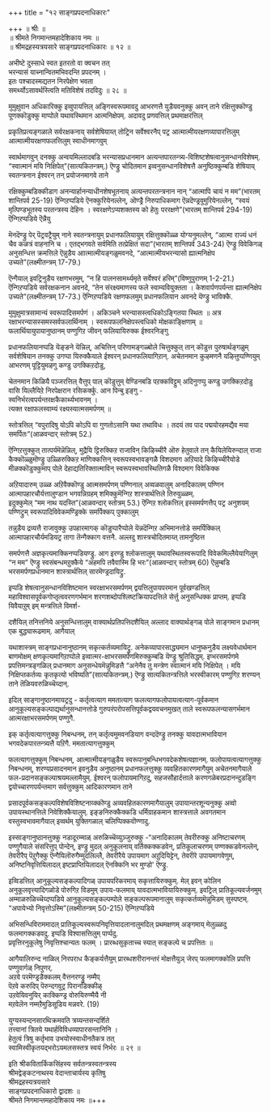 +++
title = "१२ साङ्गप्रपदनाधिकारः"

+++
॥ श्रीः ॥  
॥ श्रीमते निगमान्तमहादेशिकाय नमः ॥  
॥ श्रीमद्रहस्यत्रयसारे साङ्गप्रपदनाधिकारः ॥ १२ ॥  

अभीष्टे दुस्साधे स्वत इतरतो वा क्वचन तत्   
भरन्यासं याच्नान्वितमभिवदन्ति प्रपदनम् ।  
इतः पश्चादस्मद्यतन निरपेक्षेण भवता  
समर्थ्योऽसावर्थस्त्विति मतिविशेषं तदविदुः ॥ २८ ॥

मुमुक्षुवान अधिकारिक्कु इव्वुपायत्तिल् अङ्गिस्वरूपमावदु आभरणत्तै युडैयवनुक्कु अवन् ताने रक्षित्तुक्कॊण्डु पूणक्कॊडुक्कु माप्पोले यथावस्थिमान आत्मनिक्षेपम्. अदावदु प्रणवत्तिल् प्रथमाक्षरत्तिल्

प्रकृतिप्रत्यङ्गळाले सर्वरक्षकनाय् सर्वशेषियाय्त् तोट्रिन सर्वेश्वरनैप् पट्र आत्मात्मीयरक्षणव्यापारत्तिलुम् आत्मात्मीयरक्षणफलत्तिलुम् स्वाधीनमागवुम्

स्वार्थमागवुन् दनक्कु अन्वयमिल्लादबडि भरन्यासप्रधानमान अत्यन्तपारतन्त्र्य-विशिष्टशेषत्वानुसन्धानविशेषम्.  
“स्वात्मानं मयि निक्षिपेत्”(सात्यकितन्त्रम्.) ऎण्ड्रु चोदितमान इव्वनुसन्धानविशेषत्तै अनुष्ठिक्कुम्बडि शेषियाय् स्वतन्त्रनान ईश्वरन् तन् प्रयोजनमागवे ताने

रक्षिक्कुम्बडिक्कीडाग अनन्यार्हानन्याधीनशेषभूतनाय् अत्यन्तपरतन्त्रनान नान् “आत्मापि चायं न मम”(भारतम् शान्तिपर्व 25-19) ऎन्गिऱप्पडिये ऎनक्कुरियेनल्लेन्, ऒण्ड्रै निरुपाधिकमाग ऎन्नदॆण्ड्रवुमुरियेनल्लेन्, “स्वयं मृत्पिण्डभूतस्य परतन्त्रस्य देहिनः । स्वरक्षणेऽप्यशक्तस्य को हेतुः पररक्षणे”(भारतम् शान्तिपर्व 294-19) ऎन्गिऱप्पडिये ऎन्नैयु

मॆनदॆण्ड्रु पेर् पॆट्रवट्रैयुम् नाने स्वतन्त्रनायुम् प्रधानफलियायुम् रक्षित्तुक्कॊळ्ळ योग्यनुमल्लेन्, “आत्मा राज्यं धनं चैव कळत्रं वाहनानि च । एतद्भगवते सर्वमिति तत्प्रेक्षितं सदा”(भारतम् शान्तिपर्व 343-24) ऎण्ड्रु विवेकिगळ् अनुसन्धित्त क्रमत्तिले ऎन्नुडैय आात्मात्मीयङ्गळुमवनदे, “आत्मात्मीयभरन्यासो ह्यात्मनिक्षेप उच्यते”(लक्ष्मीतन्त्रम् 17-79.)

ऎन्गैयाल् इवट्रिनुडैय रक्षणभरमुम्, “न हि पालनसामर्थ्यमृते सर्वेश्वरं हरिम्”(विष्णुपुराणम् 1-2-21.) ऎन्गिऱप्पडिये सर्वरक्षकनान अवनदे, “तेन संरक्ष्यमाणस्य फले स्वाम्यवियुक्तता । केशवार्पणपर्यन्ता ह्यात्मनिक्षेप उच्यते”(लक्ष्मीतन्त्रम् 17-73.) ऎन्गिऱप्पडिये रक्षणफलमुम् प्रधानफलियान अवनदे यॆण्ड्रु भाविक्कै.

मुमुक्षुमात्रसामान्यं स्वरूपादिसमर्पणं । अकिञ्चने भरन्यासस्त्वधिकोऽङ्गितया स्थितः ॥ अत्र रक्षाभरन्यासस्समस्सर्वफलार्थिनाम् । स्वरूपफलनिक्षेपस्त्वधिको मोक्षकाङ्क्षिणाम् ॥  
फलार्थियायुपायानुष्ठानम् पण्णुगिऱ जीवन् फलियायिरुक्क ईश्वरनिङ्गु

प्रधानफलियानप्पडि यॆङ्ङने यॆन्निल्, अचित्तिन् परिणामङ्गळ्बोले चित्तुक्कुत् तान् कॊडुत्त पुरुषार्थङ्गळुम् सर्वशेषियान तनक्कु उगप्पा यिरुक्कैयाले ईश्वरन् प्रधानफलियागिऱान्. अचेतनमान कुऴमणनै यऴित्तुप्पण्णियुम् आभरणम् पूट्टियुमऴगु कण्डु उगक्किऱदोडु,

चेतनमान किळियै पञ्जरत्तिल् वैत्तुप् पाल् कॊडुत्तुम् वेण्डिनबडि पऱक्कविट्टुम् अदिनुगप्पु कण्डु उगक्किऱदोडु वासि यिल्लैयिऱे निरपेक्षरान रसिकर्क्कु. आन पिन्बु इङ्गु -   
स्वनिर्भरत्वपर्यन्तरक्षकैकार्थ्यभावनम् ।   
त्यक्त रक्षाफलस्वाम्यं रक्ष्यस्यात्मसमर्पणम् ॥

स्तोत्रत्तिल् “वपुरादिषु योऽपि कोऽपि वा गुणतोऽसानि यथा तथाविधः । तदयं तव पाद पद्मयोरहमद्यैव मया समर्पितः”(आळवन्दार् स्तोत्रम् 52.)

ऎन्गिऱत्तुक्कुत् तात्पर्यमॆन्नॆन्निल्, मुद्रैयि ट्टिरुक्किऱ राजाविन् किऴिच्चीरै ऒरु हेतुवाले तन् कैयिलेयिरुन्दाल् राजा कैक्कॊळ्ळुमॊण्ड्रु उळ्ळिरुक्किऱ माणिक्कत्तिन् स्वरूपस्वभावङ्गळै विशदमाग अऱियादे किऴिच्चीरैयोडे मीळक्कॊडुक्कुमाप् पोले देहाद्यतिरिक्तात्माविन् स्वरूपस्वभावस्थितिगळै विश्दमाग विवेकिक्क

अऱियादारुम् उळ्ळ अऱिवैक्कॊण्डु आत्मसमर्पणम् पण्णिनाल् अव्वळवालुम् अनादिकालम् पण्णिन आत्मापहारचौर्यत्तालुण्डान भगवन्निग्रहम् शमिक्कुमॆन्गिऱ शास्त्रार्थत्तिले तिरुवुळ्ळम्.  
इदुक्कुमेल् “मम नाथ यदस्ति”(आळवन्दार् स्तोत्रम् 53.) ऎन्गिऱ श्लोकत्तिल् इस्समर्पणत्तैप् पट्र अनुशयम् पण्णिट्रुम् स्वरूपादिविवेकमण्ड्रिक्के समर्पिक्कप् पुक्कालुम्

तन्नुडैय द्रव्यत्तै राजावुक्कु उपहारमागक् कॊडुप्पारैप्पोले यॆन्नदॆन्गिऱ अभिमानत्तोडे समर्पिक्किल् आत्मापहारचौर्यमडियट्र तागा तॆन्गैक्काग वत्तनै. अल्लदु शास्त्रचोदितमाय्त् तामनुष्ठित्त

समर्पणत्तै अज्ञकृत्यमाक्किनप्पडियण्ड्रु. आग इरण्डु श्लोकत्तालुम् यथावस्थितस्वरूपादि विवेकमिल्लैयेयागिलुम् “न मम” ऎण्ड्रु स्वसंबन्धमऱुक्कैये “अहमपि तवैवास्मि हि भरः”(आळवन्दार् स्तोत्रम् 60) ऎन्नुम्बडि भरसमर्पणप्रधानमान शास्त्रार्थत्तिल् सारमॆण्ड्रदायिट्रु.

इप्पडि शेषत्वानुसन्धानविशिष्टमान स्वरक्षाभरसमर्पणम् द्वयत्तिलुपायपरमान पूर्वखण्डत्तिल् महाविश्वासपूर्वकगोप्तृत्ववरणगर्भमान शरणशब्दोपश्लिष्टक्रियापदत्तिले सेर्त्तु अनुसन्धिक्क प्राप्तम्. इप्पडि यिवैयाऱुम् इम् मन्त्रत्तिले विमर्श-

दशैयिल् तनित्तनिये अनुसन्धित्तालुम् वाक्यार्थप्रतिपत्तिदशैयिल् अल्लाद वाक्यार्थङ्गळ् पोले साङ्गमान प्रधानम् एक बुद्ध्यारूढमाम्. आगैयाल्

यथाशास्त्रम् साङ्गप्रधानानुष्ठानम् सकृत्कर्तव्यमायिट्रु. अनेकव्यापारसाद्ध्यमान धानुष्कनुडैय लक्ष्यवेधार्थमान बाणमोक्षम् क्षणकृत्यमागिऱाप्पोले इव्वात्मर-क्षाभरसमर्पणमिरुक्कुम्बडि यॆण्ड्रु श्रुतिसिद्धम्. इप्भरसमर्पणमे प्रपत्तिमन्त्रङ्गळिल् प्रधानमाग अनुसन्धेयमॆन्नुमिडत्तै “अनेनैव तु मन्त्रेण स्वात्मानं मयि निक्षिपेत् । मयि निक्षिप्तकर्तव्यः कृतकृत्यो भविष्यति”(सात्यकितन्त्रम्.) ऎण्ड्रु सात्यकितन्त्रत्तिले भरस्वीकारम् पण्णुगिऱ शरण्यन् ताने तॆळियवरुळिच्चॆय्दान्.

इदिल् साङ्गानुष्ठानमायट्रदु - कर्तृत्वत्याग ममतात्याग फलत्यागफलोपायत्वत्याग-पूर्वकमान आनुकूल्यसङ्कल्पाद्यर्थानुसन्धानत्तोडे गुरुपरंपरोपसत्तिपूर्वकद्वयवचनमुखत् ताले स्वरूपफलन्यासगर्भमान आत्मरक्षाभरसमर्पणम् पण्णुगै.

इक् कर्तृत्वत्यागत्तुक्कु निबन्धनम्, तन् कर्तृत्वमुमवनडियाग वन्ददॆण्ड्रु तनक्कु यावदात्मभावियान भगवदेकपारतन्त्र्यत्तै यऱिगै. ममतात्यागत्तुक्कुम्

फलत्यागत्तुक्कुम् निबन्धनम्, आत्मात्मीयङ्गळुडैय स्वरूपानुबन्धिभगवदेकशेषत्वज्ञानम्. फलोपायत्वत्यागत्तुक्कु निबन्धनम्, शरण्यप्रसादनमान इवनुडैय अनुष्ठानम् प्रधानफलत्तुक्कु व्यवहितकारणमागैयुम् अचेतनमागैयाले फल-प्रदानसङ्कल्पाश्रयमल्लामैयुम्. ईश्वरन् फलोपायमागिऱदु, सहजसौहार्दत्ताले करणगळेबरप्रदानन्दुडङ्गि द्वयोच्चारणपर्यन्तमाग सर्वत्तुक्कुम् आदिकारणमान ताने

प्रसादपूर्वकसङ्कल्पविशेषविशिष्टनाय्क्कॊण्डु अव्यवहितकारणमागैयालुम् उपायान्तरशून्यनुक्कु अव्वो उपायस्थानत्तिले निवेशिक्कैयालुम्. इङ्ङनिरुक्कैक्कडि धर्मिग्राहकमान शास्त्रत्ताले अवगतमान वस्तुस्वभावमागैयाल् इव्वर्थम् युक्तिगळाल् चलिप्पिक्कवॊण्णादु.

इस्साङ्गानुष्ठानत्तुक्कु नडादूरम्माळ् अरुळिच्चॆय्युञ्जुरुक्कु -“अनादिकालम् तेवरीरुक्कु अनिष्टाचरणम् पण्णुगैयाले संसरित्तुप् पोन्देन्, इण्ड्रु मुदल् अनुकूलनाय् वर्तिक्कक्कडवेन्, प्रतिकूलाचरणम् पण्णक्कडवेनल्लेन्, तेवरीरैप् पॆऱुगैक्कु ऎन्गैयिलॊरुगैम्मुदलिल्लै, तेवरीरैये उपायमाग अऱुदियिट्टेन्, तेवरीरे उपायमागवेणुम्, अनिष्टनिवृत्तियिलादल् इष्टप्राप्तियिलादल् ऎनक्किनि भर मुण्डो' ऎण्ड्रु.

इव्विडत्तिल् आनुकूल्यसङ्कल्पादिगळ् उपायपरिकरमाय् सकृत्तायिरुक्कुम्. मेल् इवन् कोलिन अनुकूलवृत्त्यादिगळोडे पोरुगिऱ विडमुम् उपाय-फलमाय् यावदात्मभावियायिरुक्कुम्. इवट्रिल् प्रातिकूल्यवर्जनमुम् अम्माळरुळिच्चॆय्दप्पडिये आनुकूल्यसङ्कल्पम्पोले सङ्कल्परूपमानालुम् सकृत्कर्तव्यमॆन्नुमिडम् सुस्पष्टम्. “अपायेभ्यो निवृत्तोऽस्मि”(लक्ष्मीतन्त्रम् 50-215) ऎन्गिऱप्पडिये

अभिसन्धिविराममादल् प्रातिकूल्यस्वरूपनिवृत्तियादलानालुमदिल् प्रथमक्षणम् अङ्गमाय् मेलुळ्ळदु फलमागक्कडवदु. इप्पडि विश्वासत्तिलुम् पार्प्पदु.  
प्रवृत्तिरनुकूलेषु निवृत्तिश्चान्यतः फलम् । प्रारब्धसुकृताच्च स्यात् सङ्कल्पे च प्रपत्तितः ॥

आगैयालिरुन्द नाळिल् निरपराध कैङ्कर्यत्तैयुम् प्रारब्धशरीरानन्तरं मोक्षत्तैयुञ् जेरप् फलमागक्कोलि प्रपत्ति पण्णुवार्गळ् निपुणर्.  
अऱवे परमॆण्ड्रडैक्कलम् वैत्तनरण्ड्रु नम्मैप्  
पॆऱवे करुदिप् पॆरुन्दगवुट्र पिरानडिक्कीऴ्  
उऱवेयिवनुयिर् काक्किण्ड्र वोरुयिरुण्मैयै नी  
मऱवेलॆन नम्मऱैमुडिसूडिय मन्नवरे. (19)

युग्यस्यन्दनसारथिक्रमवति त्रय्यन्तसन्दर्शिते  
तत्त्वानां त्रितये यथार्हविविधव्यापारसन्तानिनि ।  
हेतुत्वं त्रिषु कर्तृभाव उभयोस्स्वाधीनतैकत्र तत्  
स्वामिस्वीकृतयद्भरोऽयमलसस्तत्र स्वयं निर्भरः ॥ २९ ॥  

इति श्रीकवितार्किकसिंहस्य सर्वतन्त्रस्वतन्त्रस्य  
श्रीमद्वेङ्कटनाथस्य वेदान्ताचार्यस्य कृतिषु  
श्रीमद्रहस्यत्रयसारे  
साङ्गप्रपदनाधिकारो द्वादशः ॥  
श्रीमते निगमान्तमहादेशिकाय नमः ॥+++
